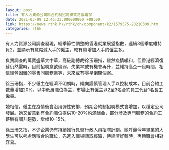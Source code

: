 ```yaml
---
layout: post
title: 有人力資源公司料合約制招聘模式將會增加
date: 2021-03-09 12:46:33.000000000 +08:00
link: https://news.rthk.hk/rthk/ch/component/k2/1579575-20210309.htm
categories: rthk
---
```


有人力資源公司調查發現，經季節性調整的香港就業展望指數，連續3個季度維持負2，並顯示有意縮減人手的僱主，較有意增加人手的僱主多。

負責調查的萬寶盛華大中華，高級副總裁徐玉珊指，雖然疫情緩和，但香港經濟復蘇仍然需時，目前招聘意欲偏弱，失業率或有機會再升，並維持高企一段時間，相信經營困難的零售同服務業等，未來或有零星倒閉個案。

徐玉珊指，不少僱主在經濟不明朗時，傾向謹慎管理人手以控制成本，目前合約工數量增加20%，以中低層職位為主，市場上有僱主以2至3名合約員工代替1名長工僱員。

她相信，僱主在疫情後會沿用彈性安排，預期合約制招聘模式會增加，以穩定公司發展。她又留意到有合約職位提供10-20%約滿酬金，部分涉及專門服務的合約工薪酬有調升趨勢，增幅10-15%。

徐玉珊又指，不少企業仍有持續推行見習行政人員招聘計劃。她呼籲今年畢業的大學生可以考慮應徵合約職位，先進入職場賺取經驗，待經濟好轉時，再轉職會相對容易。
